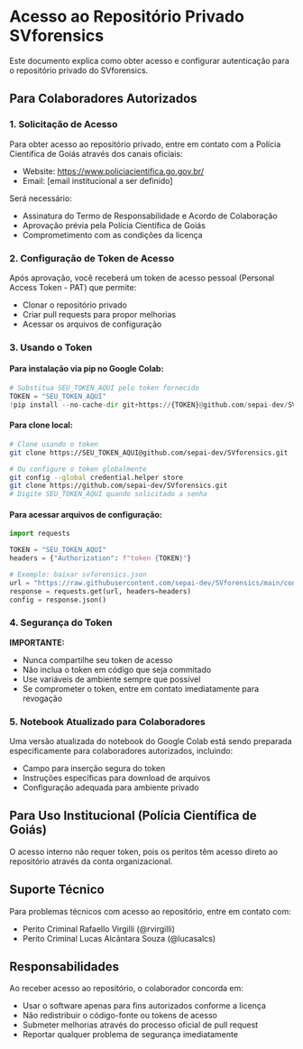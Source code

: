 # Acesso ao Repositório Privado SVforensics

Este documento explica como obter acesso e configurar autenticação para o repositório privado do SVforensics.

## Para Colaboradores Autorizados

### 1. Solicitação de Acesso

Para obter acesso ao repositório privado, entre em contato com a Polícia Científica de Goiás através dos canais oficiais:

- Website: https://www.policiacientifica.go.gov.br/
- Email: [email institucional a ser definido]

Será necessário:
- Assinatura do Termo de Responsabilidade e Acordo de Colaboração
- Aprovação prévia pela Polícia Científica de Goiás
- Comprometimento com as condições da licença

### 2. Configuração de Token de Acesso

Após aprovação, você receberá um token de acesso pessoal (Personal Access Token - PAT) que permite:
- Clonar o repositório privado
- Criar pull requests para propor melhorias
- Acessar os arquivos de configuração

### 3. Usando o Token

#### Para instalação via pip no Google Colab:

```python
# Substitua SEU_TOKEN_AQUI pelo token fornecido
TOKEN = "SEU_TOKEN_AQUI"
!pip install --no-cache-dir git+https://{TOKEN}@github.com/sepai-dev/SVforensics.git -q
```

#### Para clone local:

```bash
# Clone usando o token
git clone https://SEU_TOKEN_AQUI@github.com/sepai-dev/SVforensics.git

# Ou configure o token globalmente
git config --global credential.helper store
git clone https://github.com/sepai-dev/SVforensics.git
# Digite SEU_TOKEN_AQUI quando solicitado a senha
```

#### Para acessar arquivos de configuração:

```python
import requests

TOKEN = "SEU_TOKEN_AQUI"
headers = {"Authorization": f"token {TOKEN}"}

# Exemplo: baixar svforensics.json
url = "https://raw.githubusercontent.com/sepai-dev/SVforensics/main/config/svforensics.json"
response = requests.get(url, headers=headers)
config = response.json()
```

### 4. Segurança do Token

**IMPORTANTE:**
- Nunca compartilhe seu token de acesso
- Não inclua o token em código que seja commitado
- Use variáveis de ambiente sempre que possível
- Se comprometer o token, entre em contato imediatamente para revogação

### 5. Notebook Atualizado para Colaboradores

Uma versão atualizada do notebook do Google Colab está sendo preparada especificamente para colaboradores autorizados, incluindo:
- Campo para inserção segura do token
- Instruções específicas para download de arquivos
- Configuração adequada para ambiente privado

## Para Uso Institucional (Polícia Científica de Goiás)

O acesso interno não requer token, pois os peritos têm acesso direto ao repositório através da conta organizacional.

## Suporte Técnico

Para problemas técnicos com acesso ao repositório, entre em contato com:
- Perito Criminal Rafaello Virgilli (@rvirgilli)
- Perito Criminal Lucas Alcântara Souza (@lucasalcs)

## Responsabilidades

Ao receber acesso ao repositório, o colaborador concorda em:
- Usar o software apenas para fins autorizados conforme a licença
- Não redistribuir o código-fonte ou tokens de acesso
- Submeter melhorias através do processo oficial de pull request
- Reportar qualquer problema de segurança imediatamente 